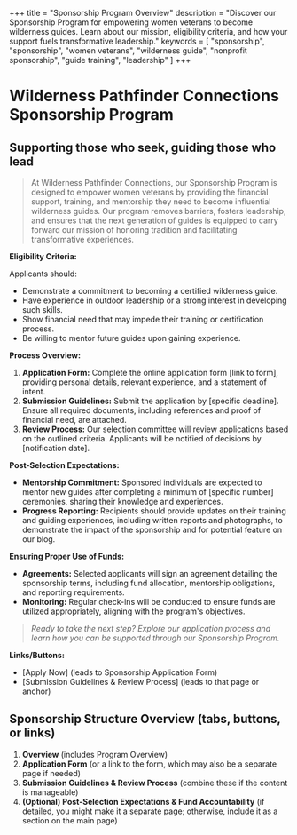 +++
title = "Sponsorship Program Overview"
description = "Discover our Sponsorship Program for empowering women veterans to become wilderness guides. Learn about our mission, eligibility criteria, and how your support fuels transformative leadership."
keywords = [
  "sponsorship",
  "sponsorship",
  "women veterans",
  "wilderness guide",
  "nonprofit sponsorship",
  "guide training",
  "leadership"
]
+++
# Wilderness Pathfinder Connections Sponsorship Program

## Supporting those who seek, guiding those who lead

> At Wilderness Pathfinder Connections, our Sponsorship Program is designed to empower women veterans by providing the financial support, training, and mentorship they need to become influential wilderness guides. Our program removes barriers, fosters leadership, and ensures that the next generation of guides is equipped to carry forward our mission of honoring tradition and facilitating transformative experiences.

**Eligibility Criteria:**

Applicants should:

* Demonstrate a commitment to becoming a certified wilderness guide.
* Have experience in outdoor leadership or a strong interest in developing such skills.
* Show financial need that may impede their training or certification process.
* Be willing to mentor future guides upon gaining experience.

**Process Overview:**

1. **Application Form:** Complete the online application form \[link to form\], providing personal details, relevant experience, and a statement of intent.
2. **Submission Guidelines:** Submit the application by \[specific deadline\]. Ensure all required documents, including references and proof of financial need, are attached.
3. **Review Process:** Our selection committee will review applications based on the outlined criteria. Applicants will be notified of decisions by \[notification date\].

**Post-Selection Expectations:**

* **Mentorship Commitment:** Sponsored individuals are expected to mentor new guides after completing a minimum of \[specific number\] ceremonies, sharing their knowledge and experiences.
* **Progress Reporting:** Recipients should provide updates on their training and guiding experiences, including written reports and photographs, to demonstrate the impact of the sponsorship and for potential feature on our blog.

**Ensuring Proper Use of Funds:**

* **Agreements:** Selected applicants will sign an agreement detailing the sponsorship terms, including fund allocation, mentorship obligations, and reporting requirements.
* **Monitoring:** Regular check-ins will be conducted to ensure funds are utilized appropriately, aligning with the program's objectives.

> *Ready to take the next step? Explore our application process and learn how you can be supported through our Sponsorship Program.*

**Links/Buttons:**

* \[Apply Now\] (leads to Sponsorship Application Form)
* \[Submission Guidelines & Review Process\] (leads to that page or anchor)

## Sponsorship Structure Overview (tabs, buttons, or links)

1. **Overview** (includes Program Overview)
2. **Application Form** (or a link to the form, which may also be a separate page if needed)
3. **Submission Guidelines & Review Process** (combine these if the content is manageable)
4. **(Optional) Post-Selection Expectations & Fund Accountability** (if detailed, you might make it a separate page; otherwise, include it as a section on the main page)
